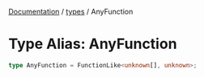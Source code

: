 [Documentation](../../index.md) / [types](../index.md) / AnyFunction

# Type Alias: AnyFunction

```ts
type AnyFunction = FunctionLike<unknown[], unknown>;
```

